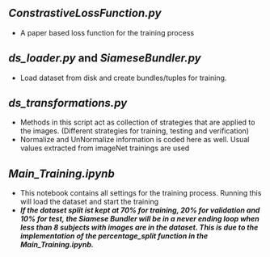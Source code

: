 ## _ConstrastiveLossFunction.py_
   - A paper based loss function for the training process
## _ds_loader.py_ and _SiameseBundler.py_
   - Load dataset from disk and create bundles/tuples for training.
## _ds_transformations.py_
   - Methods in this script act as collection of strategies that are applied to the images. (Different strategies for training, testing and verification)
   - Normalize and UnNormalize information is coded here as well. Usual values extracted from imageNet trainings are used
## _Main_Training.ipynb_
   - This notebook contains all settings for the training process. Running this will load the dataset and start the training
   - ***If the dataset split ist kept at 70% for training, 20% for validation and 10% for test, the Siamese Bundler will be in a never ending loop when less than 8 subjects with images are in the dataset. This is due to the implementation of the _percentage_split_ function in the _Main_Training.ipynb_.***
